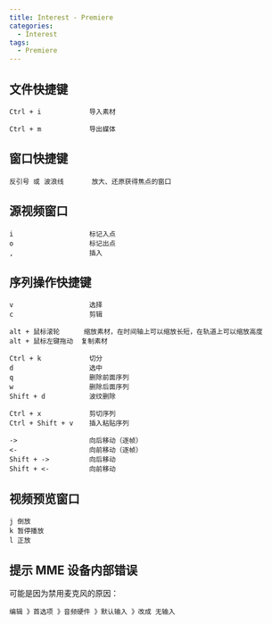 ```yaml
---
title: Interest - Premiere
categories:
  - Interest
tags:
  - Premiere
---
```


<!--more-->

## 文件快捷键

	Ctrl + i			导入素材
	
	Ctrl + m			导出媒体

## 窗口快捷键

	反引号 或 波浪线		放大、还原获得焦点的窗口 

## 源视频窗口

    i                   标记入点
    o                   标记出点
    ,                   插入

## 序列操作快捷键

    v                   选择
    c                   剪辑

    alt + 鼠标滚轮      缩放素材，在时间轴上可以缩放长短，在轨道上可以缩放高度
    alt + 鼠标左键拖动  复制素材

    Ctrl + k            切分
    d                   选中
    q                   删除前面序列
    w                   删除后面序列
    Shift + d           波纹删除
    
    Ctrl + x            剪切序列
    Ctrl + Shift + v    插入粘贴序列
    
    ->                  向后移动（逐帧）
    <-                  向前移动（逐帧）
    Shift + ->          向后移动
    Shift + <-          向前移动

## 视频预览窗口

    j 倒放
    k 暂停播放
    l 正放

## 提示 MME 设备内部错误

可能是因为禁用麦克风的原因：

    编辑 》首选项 》音频硬件 》默认输入 》改成 无输入
